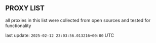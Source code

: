 ## PROXY LIST

all proxies in this list were collected from open sources and tested for functionality

last update: `2025-02-12 23:03:56.013216+00:00` UTC